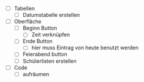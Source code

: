- [ ] Tabellen
	- [ ] Datumstabelle erstellen
- [ ] Oberfläche
	- [ ] Beginn Button 
		- [ ] Zeit verknüpfen
	- [ ] Ende Button
		- [ ] hier muss Eintrag von heute benutzt werden
	- [ ] Feierabend button
	- [ ] Schülerlisten erstellen
- [ ] Code
	- [ ] aufräumen
